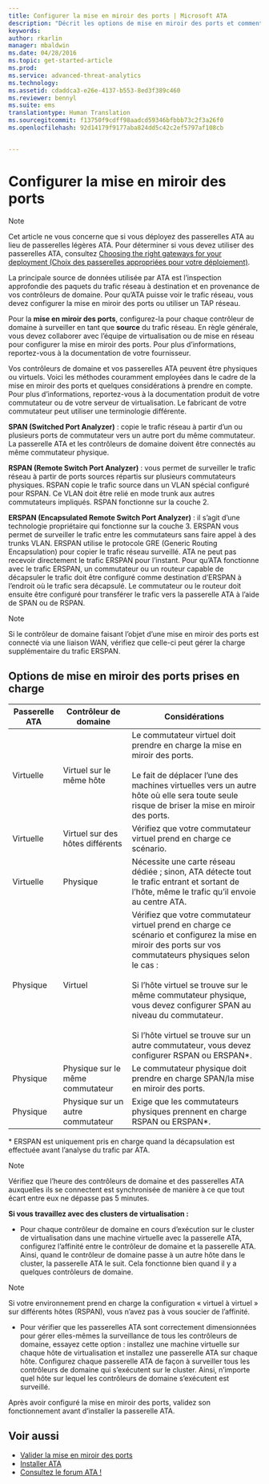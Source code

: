 ```yaml
---
title: Configurer la mise en miroir des ports | Microsoft ATA
description: "Décrit les options de mise en miroir des ports et comment les configurer pour ATA"
keywords: 
author: rkarlin
manager: mbaldwin
ms.date: 04/28/2016
ms.topic: get-started-article
ms.prod: 
ms.service: advanced-threat-analytics
ms.technology: 
ms.assetid: cdaddca3-e26e-4137-b553-8ed3f389c460
ms.reviewer: bennyl
ms.suite: ems
translationtype: Human Translation
ms.sourcegitcommit: f13750f9cdff98aadcd59346bfbbb73c2f3a26f0
ms.openlocfilehash: 92d14179f9177aba824dd5c42c2ef5797af108cb


---
```


# Configurer la mise en miroir des ports
> [!NOTE] 
> Cet article ne vous concerne que si vous déployez des passerelles ATA au lieu de passerelles légères ATA. Pour déterminer si vous devez utiliser des passerelles ATA, consultez [Choosing the right gateways for your deployment (Choix des passerelles appropriées pour votre déploiement)](/advanced-threat-analytics/plan-design/ata-capacity-planning#choosing-the-right-gateway-type-for-your-deployment).
 
La principale source de données utilisée par ATA est l’inspection approfondie des paquets du trafic réseau à destination et en provenance de vos contrôleurs de domaine. Pour qu’ATA puisse voir le trafic réseau, vous devez configurer la mise en miroir des ports ou utiliser un TAP réseau.

Pour la **mise en miroir des ports**, configurez-la pour chaque contrôleur de domaine à surveiller en tant que **source** du trafic réseau. En règle générale, vous devez collaborer avec l’équipe de virtualisation ou de mise en réseau pour configurer la mise en miroir des ports.
Pour plus d’informations, reportez-vous à la documentation de votre fournisseur.

Vos contrôleurs de domaine et vos passerelles ATA peuvent être physiques ou virtuels. Voici les méthodes couramment employées dans le cadre de la mise en miroir des ports et quelques considérations à prendre en compte. Pour plus d’informations, reportez-vous à la documentation produit de votre commutateur ou de votre serveur de virtualisation. Le fabricant de votre commutateur peut utiliser une terminologie différente.

**SPAN (Switched Port Analyzer)** : copie le trafic réseau à partir d’un ou plusieurs ports de commutateur vers un autre port du même commutateur. La passerelle ATA et les contrôleurs de domaine doivent être connectés au même commutateur physique.

**RSPAN (Remote Switch Port Analyzer)** : vous permet de surveiller le trafic réseau à partir de ports sources répartis sur plusieurs commutateurs physiques. RSPAN copie le trafic source dans un VLAN spécial configuré pour RSPAN. Ce VLAN doit être relié en mode trunk aux autres commutateurs impliqués. RSPAN fonctionne sur la couche 2.

**ERSPAN (Encapsulated Remote Switch Port Analyzer)** : il s’agit d’une technologie propriétaire qui fonctionne sur la couche 3. ERSPAN vous permet de surveiller le trafic entre les commutateurs sans faire appel à des trunks VLAN. ERSPAN utilise le protocole GRE (Generic Routing Encapsulation) pour copier le trafic réseau surveillé. ATA ne peut pas recevoir directement le trafic ERSPAN pour l’instant. Pour qu’ATA fonctionne avec le trafic ERSPAN, un commutateur ou un routeur capable de décapsuler le trafic doit être configuré comme destination d’ERSPAN à l’endroit où le trafic sera décapsulé. Le commutateur ou le routeur doit ensuite être configuré pour transférer le trafic vers la passerelle ATA à l’aide de SPAN ou de RSPAN.

> [!NOTE]
> Si le contrôleur de domaine faisant l’objet d’une mise en miroir des ports est connecté via une liaison WAN, vérifiez que celle-ci peut gérer la charge supplémentaire du trafic ERSPAN.

## Options de mise en miroir des ports prises en charge

|Passerelle ATA|Contrôleur de domaine|Considérations|
|---------------|---------------------|------------------|
|Virtuelle|Virtuel sur le même hôte|Le commutateur virtuel doit prendre en charge la mise en miroir des ports.<br /><br />Le fait de déplacer l’une des machines virtuelles vers un autre hôte où elle sera toute seule risque de briser la mise en miroir des ports.|
|Virtuelle|Virtuel sur des hôtes différents|Vérifiez que votre commutateur virtuel prend en charge ce scénario.|
|Virtuelle|Physique|Nécessite une carte réseau dédiée ; sinon, ATA détecte tout le trafic entrant et sortant de l’hôte, même le trafic qu’il envoie au centre ATA.|
|Physique|Virtuel|Vérifiez que votre commutateur virtuel prend en charge ce scénario et configurez la mise en miroir des ports sur vos commutateurs physiques selon le cas :<br /><br />Si l’hôte virtuel se trouve sur le même commutateur physique, vous devez configurer SPAN au niveau du commutateur.<br /><br />Si l’hôte virtuel se trouve sur un autre commutateur, vous devez configurer RSPAN ou ERSPAN&#42;.|
|Physique|Physique sur le même commutateur|Le commutateur physique doit prendre en charge SPAN/la mise en miroir des ports.|
|Physique|Physique sur un autre commutateur|Exige que les commutateurs physiques prennent en charge RSPAN ou ERSPAN&#42;.|
&#42; ERSPAN est uniquement pris en charge quand la décapsulation est effectuée avant l’analyse du trafic par ATA.

> [!NOTE]
> Vérifiez que l’heure des contrôleurs de domaine et des passerelles ATA auxquelles ils se connectent est synchronisée de manière à ce que tout écart entre eux ne dépasse pas 5 minutes.

**Si vous travaillez avec des clusters de virtualisation :**

-   Pour chaque contrôleur de domaine en cours d’exécution sur le cluster de virtualisation dans une machine virtuelle avec la passerelle ATA, configurez l’affinité entre le contrôleur de domaine et la passerelle ATA. Ainsi, quand le contrôleur de domaine passe à un autre hôte dans le cluster, la passerelle ATA le suit. Cela fonctionne bien quand il y a quelques contrôleurs de domaine.
> [!NOTE]
> Si votre environnement prend en charge la configuration « virtuel à virtuel » sur différents hôtes (RSPAN), vous n’avez pas à vous soucier de l’affinité.
> 
-   Pour vérifier que les passerelles ATA sont correctement dimensionnées pour gérer elles-mêmes la surveillance de tous les contrôleurs de domaine, essayez cette option : installez une machine virtuelle sur chaque hôte de virtualisation et installez une passerelle ATA sur chaque hôte. Configurez chaque passerelle ATA de façon à surveiller tous les contrôleurs de domaine qui s’exécutent sur le cluster. Ainsi, n’importe quel hôte sur lequel les contrôleurs de domaine s’exécutent est surveillé.

Après avoir configuré la mise en miroir des ports, validez son fonctionnement avant d’installer la passerelle ATA.

## Voir aussi
- [Valider la mise en miroir des ports](validate-port-mirroring.md)
- [Installer ATA](install-ata.md)
- [Consultez le forum ATA !](https://social.technet.microsoft.com/Forums/security/home?forum=mata)



<!--HONumber=Jul16_HO4-->


